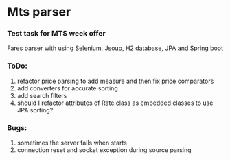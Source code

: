 # Mts parser
### Test task for MTS week offer
Fares parser with using Selenium, Jsoup, H2 database, JPA and Spring boot

### ToDo:
1. refactor price parsing to add measure and then fix price comparators
2. add converters for accurate sorting
3. add search filters
4. should I refactor attributes of Rate.class as embedded classes to use JPA sorting? 

### Bugs:
1. sometimes the server fails when starts
2. connection reset and socket exception during source parsing




